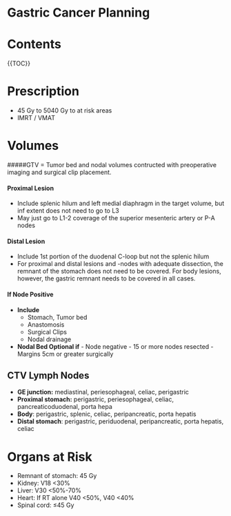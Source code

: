 # Gastric Cancer Planning 

# Contents 
{{TOC}}

# Prescription  
- 45 Gy to 5040 Gy to at risk areas
- IMRT / VMAT 


# Volumes 

#####GTV = Tumor bed and nodal volumes contructed with preoperative imaging and surgical clip placement. 

#### Proximal Lesion 
  - Include splenic hilum and left medial diaphragm in the target volume, but inf extent does not need to go to L3
  - May just go to L1-2 coverage of the superior mesenteric artery or P-A nodes

#### Distal Lesion 
  - Include 1st portion of the duodenal C-loop but not the splenic hilum
  - For proximal and distal lesions and -nodes with adequate dissection, the remnant of the stomach does not need to be covered. For body lesions, however, the gastric remnant needs to be covered in all cases.

#### If Node Positive
- **Include** 
	- Stomach, Tumor bed
	- Anastomosis 
	- Surgical Clips 
	- Nodal drainage 
- **Nodal Bed Optional if**
	  - Node negative 
	  - 15 or more nodes resected 
	  - Margins 5cm or greater surgically 

## CTV Lymph Nodes 

- **GE junction:** mediastinal, periesophageal, celiac, perigastric
- **Proximal stomach:** perigastric, periesophageal, celiac, pancreaticoduodenal, porta hepa
- **Body**: perigastric, splenic, celiac, peripancreatic, porta hepatis
- **Distal stomach**: perigastric, periduodenal, peripancreatic, porta hepatis, celiac

# Organs at Risk 
- Remnant of stomach: 45 Gy
- Kidney: V18 <30%
- Liver: V30 <50%-70%
- Heart: If RT alone V40 <50%, V40 <40%
- Spinal cord: ≤45 Gy
